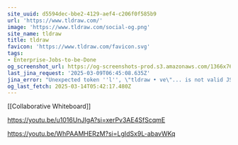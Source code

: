 ```yaml
---
site_uuid: d5594dec-bbe2-4129-aef4-c206f0f585b9
url: 'https://www.tldraw.com/'
image: 'https://www.tldraw.com/social-og.png'
site_name: tldraw
title: tldraw
favicon: 'https://www.tldraw.com/favicon.svg'
tags:
- Enterprise-Jobs-to-be-Done
og_screenshot_url: https://og-screenshots-prod.s3.amazonaws.com/1366x768/80/false/48b5d8aa79163370e2f0cf86789d565da602636dbd1a2d1caca5ef04e0b26d44.jpeg
last_jina_request: '2025-03-09T06:45:08.635Z'
jina_error: "Unexpected token ''l'', \"tldraw • ve\"... is not valid JSON"
og_last_fetch: 2025-03-14T05:42:17.480Z
---
```

[[Collaborative Whiteboard]]


https://youtu.be/u1016UnJIgA?si=xerPv3AE4SfScqmE

https://youtu.be/WhPAAMHERzM?si=LgIdSx9L-abavWKq
